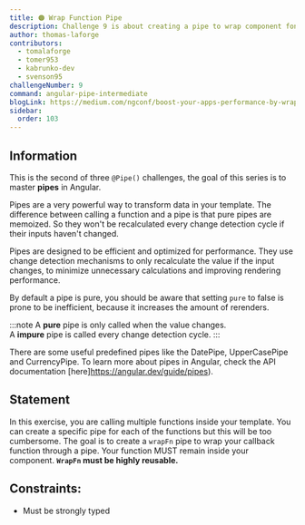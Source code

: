 ```yaml
---
title: 🟠 Wrap Function Pipe
description: Challenge 9 is about creating a pipe to wrap component fonctions
author: thomas-laforge
contributors:
  - tomalaforge
  - tomer953
  - kabrunko-dev
  - svenson95
challengeNumber: 9
command: angular-pipe-intermediate
blogLink: https://medium.com/ngconf/boost-your-apps-performance-by-wrapping-your-functions-inside-a-pipe-7e889a901d1d
sidebar:
  order: 103
---
```


## Information

This is the second of three `@Pipe()` challenges, the goal of this series is to master **pipes** in Angular.

Pipes are a very powerful way to transform data in your template. The difference between calling a function and a pipe is that pure pipes are memoized. So they won't be recalculated every change detection cycle if their inputs haven't changed.

Pipes are designed to be efficient and optimized for performance. They use change detection mechanisms to only recalculate the value if the input changes, to minimize unnecessary calculations and improving rendering performance.

By default a pipe is pure, you should be aware that setting `pure` to false is prone to be inefficient, because it increases the amount of rerenders.

:::note
A **pure** pipe is only called when the value changes.\
A **impure** pipe is called every change detection cycle.
:::

There are some useful predefined pipes like the DatePipe, UpperCasePipe and CurrencyPipe. To learn more about pipes in Angular, check the API documentation [here]https://angular.dev/guide/pipes).

## Statement

In this exercise, you are calling multiple functions inside your template. You can create a specific pipe for each of the functions but this will be too cumbersome.
The goal is to create a `wrapFn` pipe to wrap your callback function through a pipe. Your function MUST remain inside your component. **`WrapFn` must be highly reusable.**

## Constraints:

- Must be strongly typed
